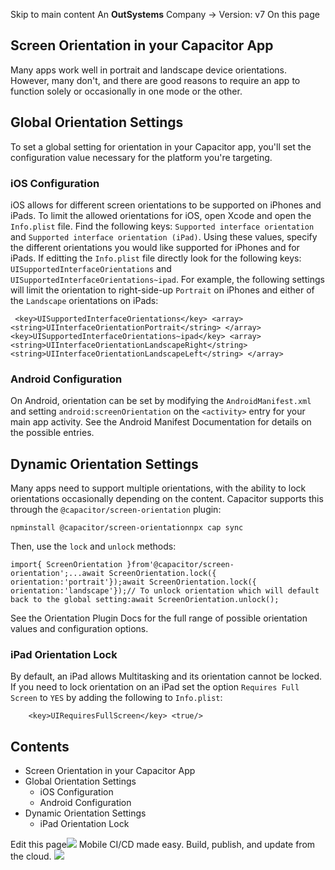 Skip to main content
An **OutSystems** Company →
Version: v7
On this page
## Screen Orientation in your Capacitor App​
Many apps work well in portrait and landscape device orientations. However, many don't, and there are good reasons to require an app to function solely or occasionally in one mode or the other.
## Global Orientation Settings​
To set a global setting for orientation in your Capacitor app, you'll set the configuration value necessary for the platform you're targeting.
### iOS Configuration​
iOS allows for different screen orientations to be supported on iPhones and iPads. To limit the allowed orientations for iOS, open Xcode and open the `Info.plist` file. Find the following keys: `Supported interface orientation` and `Supported interface orientation (iPad)`. Using these values, specify the different orientations you would like supported for iPhones and for iPads.
If editting the `Info.plist` file directly look for the following keys: `UISupportedInterfaceOrientations` and `UISupportedInterfaceOrientations~ipad`. For example, the following settings will limit the orientation to right-side-up `Portrait` on iPhones and either of the `Landscape` orientations on iPads:
```
 <key>UISupportedInterfaceOrientations</key> <array>  <string>UIInterfaceOrientationPortrait</string> </array> <key>UISupportedInterfaceOrientations~ipad</key> <array>  <string>UIInterfaceOrientationLandscapeRight</string>  <string>UIInterfaceOrientationLandscapeLeft</string> </array>
```

### Android Configuration​
On Android, orientation can be set by modifying the `AndroidManifest.xml` and setting `android:screenOrientation` on the `<activity>` entry for your main app activity. See the Android Manifest Documentation for details on the possible entries.
## Dynamic Orientation Settings​
Many apps need to support multiple orientations, with the ability to lock orientations occasionally depending on the content.
Capacitor supports this through the `@capacitor/screen-orientation` plugin:
```
npminstall @capacitor/screen-orientationnpx cap sync
```

Then, use the `lock` and `unlock` methods:
```
import{ ScreenOrientation }from'@capacitor/screen-orientation';...await ScreenOrientation.lock({ orientation:'portrait'});await ScreenOrientation.lock({ orientation:'landscape'});// To unlock orientation which will default back to the global setting:await ScreenOrientation.unlock();
```

See the Orientation Plugin Docs for the full range of possible orientation values and configuration options.
### iPad Orientation Lock​
By default, an iPad allows Multitasking and its orientation cannot be locked. If you need to lock orientation on an iPad set the option `Requires Full Screen` to `YES` by adding the following to `Info.plist`:
```
	<key>UIRequiresFullScreen</key>	<true/>
```

## Contents
  * Screen Orientation in your Capacitor App
  * Global Orientation Settings
    * iOS Configuration
    * Android Configuration
  * Dynamic Orientation Settings
    * iPad Orientation Lock


Edit this page![](https://images.prismic.io/ionicframeworkcom/50ede1c5-d69d-4c9d-bf0d-4c9ab7c14724_doc-ad-appflow.png?auto=compress,format&rect=0,0,280,200&w=280&h=200)
Mobile CI/CD made easy. Build, publish, and update from the cloud.
![](https://cdn.bizible.com/ipv?_biz_r=&_biz_h=802059049&_biz_u=bfa08d03ffe94cbc8ad825d7c77fcc94&_biz_l=https%3A%2F%2Fcapacitorjs.com%2Fdocs%2Fguides%2Fscreen-orientation&_biz_t=1739803076558&_biz_i=Screen%20Orientation%20%7C%20Capacitor%20Documentation&_biz_n=46&rnd=5282&cdn_o=a&_biz_z=1739803076559)
